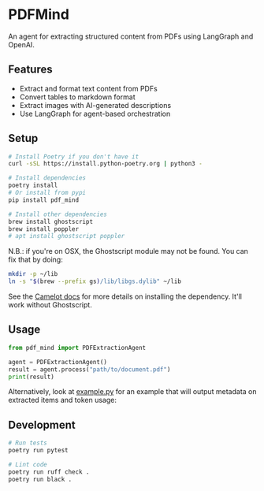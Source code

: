 # PDFMind

An agent for extracting structured content from PDFs using LangGraph and OpenAI.

## Features

- Extract and format text content from PDFs
- Convert tables to markdown format
- Extract images with AI-generated descriptions
- Use LangGraph for agent-based orchestration

## Setup

```bash
# Install Poetry if you don't have it
curl -sSL https://install.python-poetry.org | python3 -

# Install dependencies
poetry install
# Or install from pypi
pip install pdf_mind

# Install other dependencies
brew install ghostscript
brew install poppler
# apt install ghostscript poppler
```

N.B.: if you're on OSX, the Ghostscript module may not be found. You can fix that by doing:

```bash
mkdir -p ~/lib
ln -s "$(brew --prefix gs)/lib/libgs.dylib" ~/lib
```

See the [Camelot docs](https://camelot-py.readthedocs.io/en/master/user/install-deps.html) for more details on installing the dependency. It'll work without Ghostscript.

## Usage

```python
from pdf_mind import PDFExtractionAgent

agent = PDFExtractionAgent()
result = agent.process("path/to/document.pdf")
print(result)
```

Alternatively, look at [example.py](example.py) for an example that will output metadata on extracted items and token usage:

## Development

```bash
# Run tests
poetry run pytest

# Lint code
poetry run ruff check .
poetry run black .
```
